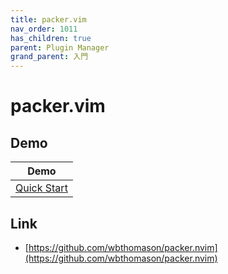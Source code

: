 ```yaml
---
title: packer.vim
nav_order: 1011
has_children: true
parent: Plugin Manager
grand_parent: 入門
---
```


# packer.vim


## Demo

| Demo |
| --- |
| [Quick Start](https://github.com/samwhelp/note-about-nvim/tree/gh-pages/_demo/start/plugin_manager/packer/start) |

## Link

* [https://github.com/wbthomason/packer.nvim](https://github.com/wbthomason/packer.nvim)
